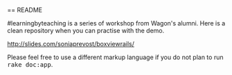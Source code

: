 == README

#learningbyteaching is a series of workshop from Wagon's alumni. Here is a clean repository when you can practise with the demo.

http://slides.com/soniaprevost/boxviewrails/

Please feel free to use a different markup language if you do not plan to run
<tt>rake doc:app</tt>.
